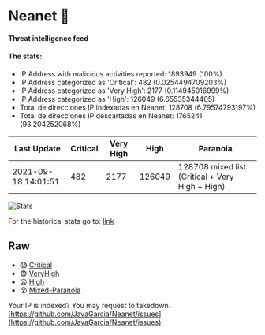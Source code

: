 # Neanet :hocho:
#### Threat intelligence feed
#### The stats:

- IP Address with malicious activities reported: 1893949 (100%)
- IP Address categorized as 'Critical':  482 (0.0254494709203%)
- IP Address categorized as 'Very High':  2177 (0.114945016999%)
- IP Address categorized as 'High':  126049 (6.65535344405)
- Total de direcciones IP indexadas en Neanet:  128708 (6.79574793197%)
- Total de direcciones IP descartadas en Neanet:  1765241 (93.204252068%)

| Last Update | Critical | Very High | High | Paranoia |
| --- | --- | --- | --- | --- |
| 2021-09-18 14:01:51 | 482 | 2177 | 126049 | 128708 mixed list (Critical + Very High + High)|

![Stats](https://docs.google.com/spreadsheets/d/e/2PACX-1vSnaNMIXVabIpDJjufMlzH7poXnshF3mgd8Is1g9ytUEzVsP5my4Trn8f-xkoLLQ38xpL3HtmUexLo6/pubchart?oid=501124687&format=image)

For the historical stats go to: [link](/stats.csv)
## Raw
- :scream: [Critical](https://raw.githubusercontent.com/JavaGarcia/Neanet/master/blacklists/neanet_critical.txt)
- :fearful: [VeryHigh](https://raw.githubusercontent.com/JavaGarcia/Neanet/master/blacklists/neanet_veryHigh.txtt)
- :frowning: [High](https://raw.githubusercontent.com/JavaGarcia/Neanet/master/blacklists/neanet_high.txt)
- :dizzy_face: [Mixed-Paranoia](https://raw.githubusercontent.com/JavaGarcia/Neanet/master/blacklists/neanet_all.txt)


Your IP is indexed? You may request to takedown. [https://github.com/JavaGarcia/Neanet/issues](https://github.com/JavaGarcia/Neanet/issues)




















































































































































































































































































































































































































































































































































































































































































































































































































































































































































































































































































































































































































































































































































































































































































































































































































































































































































































































































































































































































































































































































































































































































































































































































































































































































































































































































































































































































































































































































































































































































































































































































































































































































































































































































































































































































































































































































































































































































































































































































































































































































































































































































































































































































































































































































































































































































































































































































































































































































































































































































































































































































































































































































































































































































































































































































































































































































































































































































































































































































































































































































































































































































































































































































































































































































































































































































































































































































































































































































































































































































































































































































































































































































































































































































































































































































































































































































































































































































































































































































































































































































































































































































































































































































































































































































































































































































































































































































































































































































































































































































